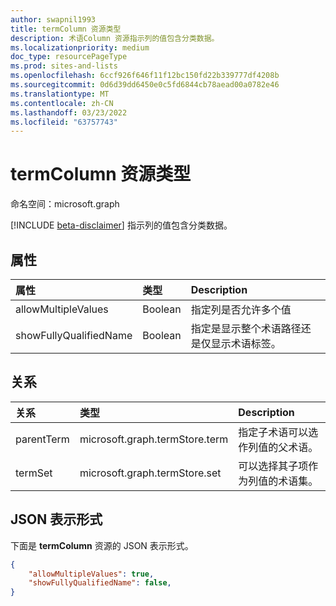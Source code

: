 ```yaml
---
author: swapnil1993
title: termColumn 资源类型
description: 术语Column 资源指示列的值包含分类数据。
ms.localizationpriority: medium
doc_type: resourcePageType
ms.prod: sites-and-lists
ms.openlocfilehash: 6ccf926f646f11f12bc150fd22b339777df4208b
ms.sourcegitcommit: 0d6d39dd6450e0c5fd6844cb78aead00a0782e46
ms.translationtype: MT
ms.contentlocale: zh-CN
ms.lasthandoff: 03/23/2022
ms.locfileid: "63757743"
---
```

# <a name="termcolumn-resource-type"></a>termColumn 资源类型

命名空间：microsoft.graph

[!INCLUDE [beta-disclaimer](../../includes/beta-disclaimer.md)]
指示列的值包含分类数据。

## <a name="properties"></a>属性

| 属性               | 类型                           | Description                                                               |
| :--------------------- | :----------------------------- | :------------------------------------------------------------------------ |
| allowMultipleValues    | Boolean                        | 指定列是否允许多个值               |
| showFullyQualifiedName | Boolean                        | 指定是显示整个术语路径还是仅显示术语标签。 |

## <a name="relationships"></a>关系

| 关系   | 类型                      | Description
|:----------------|:--------------------------|:-------------------------------
| parentTerm     | microsoft.graph.termStore.term | 指定子术语可以选作列值的父术语。
| termSet      | microsoft.graph.termStore.set | 可以选择其子项作为列值的术语集。

## <a name="json-representation"></a>JSON 表示形式

下面是 **termColumn** 资源的 JSON 表示形式。

<!-- { "blockType": "resource", "@odata.type": "microsoft.graph.termColumn" } -->

```json
{
    "allowMultipleValues": true,
    "showFullyQualifiedName": false,
}
```
